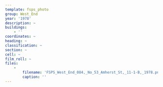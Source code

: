 ```yaml
---
template: fsps_photo
group: West_End
year: '1978'
description: ~
buildings:
    - ''
coordinates: ~
heading: ~
classification: ~
section: ~
cell: ~
film_roll: ~
files:
    -
        filename: 'FSPS_West_End_084,_No_53_Amherst_St,_11-1-B,_1978.png'
        caption: ''
---
```

